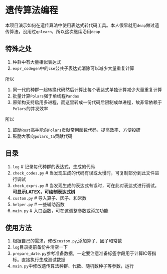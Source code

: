 # 遗传算法编程

本项目演示如何在遗传算法中使用表达式转代码工具。本人很早就用`deap`做过遗传算法，没用过`gplearn`，所以这次继续沿用`deap`

## 特殊之处

1. 种群中有大量相似表达式
2. `expr_codegen`中的`cse`公共子表达式消除可以减少大量重复计算

所以

1. 同一代的种群一起转换代码然后计算比每个表达式单独计算减少大量重复计算
2. 批量计算`Polars`强于单线程`Pandas`
3. 原架构支持启用多进程，而这里转成一份代码后限制成单进程，故非常依赖于`Polars`的并发效率

所以

1. 鼓励`Rust`高手能向`Polars`贡献常用函数代码，提高效率、方便投研
2. 鼓励大家向`polars_ta`贡献代码

## 目录

1. `log` # 记录每代种群的表达式，生成的代码
2. `check_codes.py` # 当发现生成的代码有误或太慢时，可复制部分到此文件进行调试
3. `check_exprs.py` # 当发现生成的表达式有误时，可在此对表达式进行调试。**可显示LATEX，可绘制表达式树**
4. `custom.py` # 导入算子、因子、和常数
5. `helper.py` # 一些辅助函数
6. `main.py` # 入口函数，可在这调整参数或添加功能

## 使用方法

1. 根据自己的需求，修改`custom.py`,添加算子、因子和常数
2. `log`目录提前备份并清空一下
3. `prepare_date.py`参考准备数据，一定要注意准备标签字段用于计算IC等指标。直接执行生成测试数据
4. `main.py`中修改遗传算法种群、代数、随机数种子等参数，运行